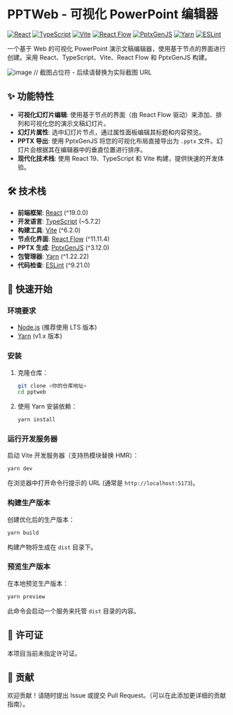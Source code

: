 # PPTWeb - 可视化 PowerPoint 编辑器

[![React](https://img.shields.io/badge/React-^19.0.0-blue?logo=react)](https://reactjs.org/)
[![TypeScript](https://img.shields.io/badge/TypeScript-~5.7.2-blue?logo=typescript)](https://www.typescriptlang.org/)
[![Vite](https://img.shields.io/badge/Vite-^6.2.0-yellow?logo=vite)](https://vitejs.dev/)
[![React Flow](https://img.shields.io/badge/React_Flow-^11.11.4-orange)](https://reactflow.dev/)
[![PptxGenJS](https://img.shields.io/badge/PptxGenJS-^3.12.0-red)](https://gitbrent.github.io/PptxGenJS/)
[![Yarn](https://img.shields.io/badge/Yarn-^1.22.22-blue?logo=yarn)](https://yarnpkg.com/)
[![ESLint](https://img.shields.io/badge/ESLint-^9.21.0-purple?logo=eslint)](https://eslint.org/)

一个基于 Web 的可视化 PowerPoint 演示文稿编辑器，使用基于节点的界面进行创建。采用 React、TypeScript、Vite、React Flow 和 PptxGenJS 构建。

![image](https://github.com/user-attachments/assets/11111111-2222-3333-4444-555555555555) // 截图占位符 - 后续请替换为实际截图 URL

## ✨ 功能特性

- **可视化幻灯片编辑**: 使用基于节点的界面（由 React Flow 驱动）来添加、排列和可视化您的演示文稿幻灯片。
- **幻灯片属性**: 选中幻灯片节点，通过属性面板编辑其标题和内容预览。
- **PPTX 导出**: 使用 PptxGenJS 将您的可视化布局直接导出为 `.pptx` 文件。幻灯片会根据其在编辑器中的垂直位置进行排序。
- **现代化技术栈**: 使用 React 19、TypeScript 和 Vite 构建，提供快速的开发体验。

## 🛠️ 技术栈

- **前端框架**: [React](https://reactjs.org/) (^19.0.0)
- **开发语言**: [TypeScript](https://www.typescriptlang.org/) (~5.7.2)
- **构建工具**: [Vite](https://vitejs.dev/) (^6.2.0)
- **节点化界面**: [React Flow](https://reactflow.dev/) (^11.11.4)
- **PPTX 生成**: [PptxGenJS](https://gitbrent.github.io/PptxGenJS/) (^3.12.0)
- **包管理器**: [Yarn](https://yarnpkg.com/) (^1.22.22)
- **代码检查**: [ESLint](https://eslint.org/) (^9.21.0)

## 🚀 快速开始

### 环境要求

- [Node.js](https://nodejs.org/) (推荐使用 LTS 版本)
- [Yarn](https://yarnpkg.com/getting-started/install) (v1.x 版本)

### 安装

1.  克隆仓库：
    ```bash
    git clone <你的仓库地址>
    cd pptweb
    ```
2.  使用 Yarn 安装依赖：
    ```bash
    yarn install
    ```

### 运行开发服务器

启动 Vite 开发服务器（支持热模块替换 HMR）：

```bash
yarn dev
```

在浏览器中打开命令行提示的 URL (通常是 `http://localhost:5173`)。

### 构建生产版本

创建优化后的生产版本：

```bash
yarn build
```

构建产物将生成在 `dist` 目录下。

### 预览生产版本

在本地预览生产版本：

```bash
yarn preview
```

此命令会启动一个服务来托管 `dist` 目录的内容。

## 📄 许可证

本项目当前未指定许可证。

## 🙏 贡献

欢迎贡献！请随时提出 Issue 或提交 Pull Request。（可以在此添加更详细的贡献指南）。
